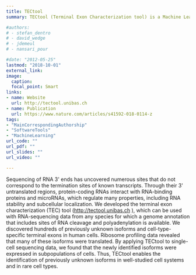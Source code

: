 ```yaml
---
title: TECtool
summary: TECtool (Terminal Exon Characterization tool) is a Machine Learning-based annotation software (implemented in Python) that makes use of RNA sequencing (RNA-seq) data to identify novel terminal exons, infer novel transcript isoforms and annotate potential coding sequences.

#authors:
# - stefan_dentro
# - david_wedge
# - jdemeul
# - nansari_pour

#date: "2012-05-25"
lastmod: "2018-10-01"
external_link: 
image:
  caption: 
  focal_point: Smart
links:
- name: Website
  url: http://tectool.unibas.ch
- name: Publication
  url: https://www.nature.com/articles/s41592-018-0114-z
tags:
- "MainCorrespondingAuthorship"
- "SoftwareTools"
- "MachineLearning"
url_code: ""
url_pdf: ""
url_slides: ""
url_video: ""

---
```


Sequencing of RNA 3' ends has uncovered numerous sites that do not correspond to the termination sites of known transcripts. Through their 3' untranslated regions, protein-coding RNAs interact with RNA-binding proteins and microRNAs, which regulate many properties, including RNA stability and subcellular localization. We developed the terminal exon characterization (TEC) tool (http://tectool.unibas.ch ), which can be used with RNA-sequencing data from any species for which a genome annotation that includes sites of RNA cleavage and polyadenylation is available. We discovered hundreds of previously unknown isoforms and cell-type-specific terminal exons in human cells. Ribosome profiling data revealed that many of these isoforms were translated. By applying TECtool to single-cell sequencing data, we found that the newly identified isoforms were expressed in subpopulations of cells. Thus, TECtool enables the identification of previously unknown isoforms in well-studied cell systems and in rare cell types.

